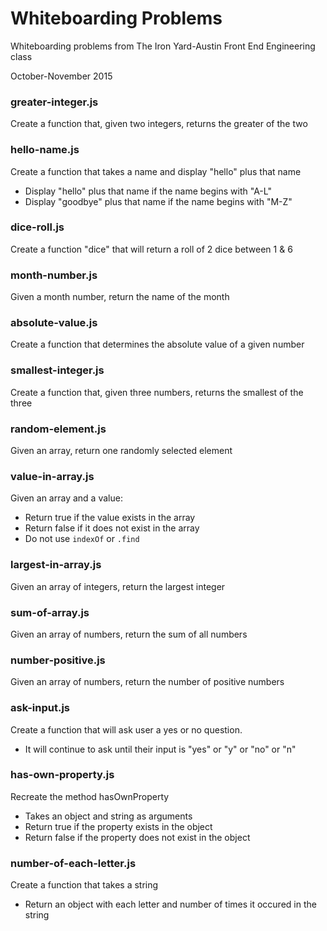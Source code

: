 # Whiteboarding Problems

Whiteboarding problems from The Iron Yard-Austin Front End Engineering class

October-November 2015


### greater-integer.js

Create a function that, given two integers, returns the greater of the two


### hello-name.js

Create a function that takes a name and display "hello" plus that name
* Display "hello" plus that name if the name begins with "A-L"
* Display "goodbye" plus that name if the name begins with "M-Z"


### dice-roll.js

Create a function "dice" that will return a roll of 2 dice between 1 & 6


### month-number.js

Given a month number, return the name of the month


### absolute-value.js

Create a function that determines the absolute value of a given number


### smallest-integer.js

Create a function that, given three numbers, returns the smallest of the three


### random-element.js

Given an array, return one randomly selected element


### value-in-array.js

Given an array and a value:
* Return true if the value exists in the array
* Return false if it does not exist in the array
* Do not use `indexOf` or `.find`


### largest-in-array.js

Given an array of integers, return the largest integer


### sum-of-array.js

Given an array of numbers, return the sum of all numbers


### number-positive.js

Given an array of numbers, return the number of positive numbers


### ask-input.js

Create a function that will ask user a yes or no question.
*  It will continue to ask until their input is "yes" or "y" or "no" or "n"


### has-own-property.js

Recreate the method hasOwnProperty
*  Takes an object and string as arguments
*  Return true if the property exists in the object
*  Return false if the property does not exist in the object


### number-of-each-letter.js

Create a function that takes a string
*  Return an object with each letter and number of times it occured in the string
